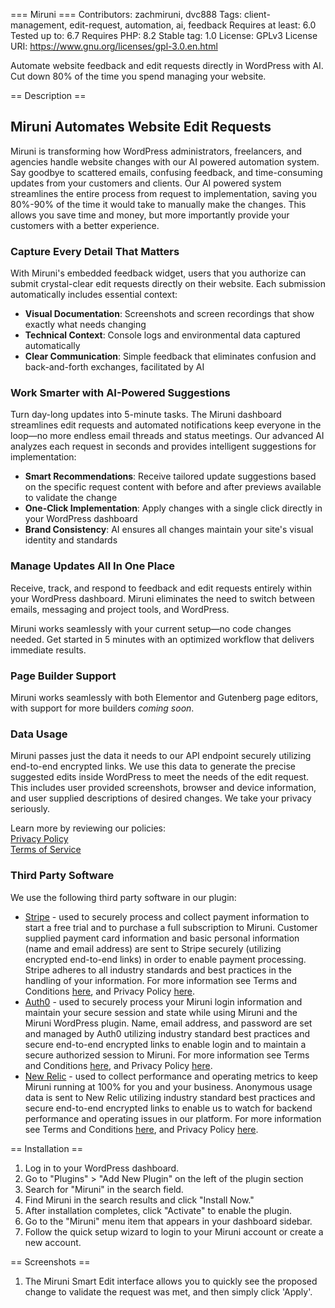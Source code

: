 === Miruni ===
Contributors: zachmiruni, dvc888
Tags: client-management, edit-request, automation, ai, feedback
Requires at least: 6.0
Tested up to: 6.7
Requires PHP: 8.2
Stable tag: 1.0
License: GPLv3
License URI: https://www.gnu.org/licenses/gpl-3.0.en.html

Automate website feedback and edit requests directly in WordPress with AI. Cut down 80% of the time you spend managing your website.

== Description ==

## Miruni Automates Website Edit Requests

Miruni is transforming how WordPress administrators, freelancers, and agencies handle website changes with our AI powered automation system. Say goodbye to scattered emails, confusing feedback, and time-consuming updates from your customers and clients. Our AI powered system streamlines the entire process from request to implementation, saving you 80%-90% of the time it would take to manually make the changes. This allows you save time and money, but more importantly provide your customers with a better experience.

### Capture Every Detail That Matters

With Miruni's embedded feedback widget, users that you authorize can submit crystal-clear edit requests directly on their website. Each submission automatically includes essential context:

- **Visual Documentation**: Screenshots and screen recordings that show exactly what needs changing
- **Technical Context**: Console logs and environmental data captured automatically
- **Clear Communication**: Simple feedback that eliminates confusion and back-and-forth exchanges, facilitated by AI

### Work Smarter with AI-Powered Suggestions

Turn day-long updates into 5-minute tasks. The Miruni dashboard streamlines edit requests and automated notifications keep everyone in the loop—no more endless email threads and status meetings. Our advanced AI analyzes each request in seconds and provides intelligent suggestions for implementation:

- **Smart Recommendations**: Receive tailored update suggestions based on the specific request content with before and after previews available to validate the change
- **One-Click Implementation**: Apply changes with a single click directly in your WordPress dashboard
- **Brand Consistency**: AI ensures all changes maintain your site's visual identity and standards

### Manage Updates All In One Place

Receive, track, and respond to feedback and edit requests entirely within your WordPress dashboard. Miruni eliminates the need to switch between emails, messaging and project tools, and WordPress.

Miruni works seamlessly with your current setup—no code changes needed. Get started in 5 minutes with an optimized workflow that delivers immediate results.

### Page Builder Support

Miruni works seamlessly with both Elementor and Gutenberg page editors, with support for more builders _coming soon_.

### Data Usage

Miruni passes just the data it needs to our API endpoint securely utilizing end-to-end encrypted links. We use this data to generate the precise suggested edits inside WordPress to meet the needs of the edit request. This includes user provided screenshots, browser and device information, and user supplied descriptions of desired changes. We take your privacy seriously.

Learn more by reviewing our policies:  
[Privacy Policy](https://www.miruni.io/privacy-policy)  
[Terms of Service](https://www.miruni.io/terms-of-service)

### Third Party Software

We use the following third party software in our plugin:

- [Stripe](https://stripe.com/) - used to securely process and collect payment information to start a free trial and to purchase a full subscription to Miruni. Customer supplied payment card information and basic personal information (name and email address) are sent to Stripe securely (utilizing encrypted end-to-end links) in order to enable payment processing. Stripe adheres to all industry standards and best practices in the handling of your information. For more information see Terms and Conditions [here](https://stripe.com/legal/ssa), and Privacy Policy [here](https://stripe.com/privacy).
- [Auth0](https://auth0.com/) - used to securely process your Miruni login information and maintain your secure session and state while using Miruni and the Miruni WordPress plugin. Name, email address, and password are set and managed by Auth0 utilizing industry standard best practices and secure end-to-end encrypted links to enable login and to maintain a secure authorized session to Miruni. For more information see Terms and Conditions [here](https://www.okta.com/terms-of-service/), and Privacy Policy [here](https://www.okta.com/privacy-policy/).
- [New Relic](https://newrelic.com/) - used to collect performance and operating metrics to keep Miruni running at 100% for you and your business. Anonymous usage data is sent to New Relic utilizing industry standard best practices and secure end-to-end encrypted links to enable us to watch for backend performance and operating issues in our platform. For more information see Terms and Conditions [here](https://newrelic.com/termsandconditions/terms), and Privacy Policy [here](https://newrelic.com/termsandconditions/privacy).

== Installation ==

1. Log in to your WordPress dashboard.
2. Go to \"Plugins\" > \"Add New Plugin\" on the left of the plugin section
3. Search for \"Miruni\" in the search field.
4. Find Miruni in the search results and click \"Install Now.\"
5. After installation completes, click \"Activate\" to enable the plugin.
6. Go to the \"Miruni\" menu item that appears in your dashboard sidebar.
7. Follow the quick setup wizard to login to your Miruni account or create a new account.

== Screenshots ==

1. The Miruni Smart Edit interface allows you to quickly see the proposed change to validate the request was met, and then simply click \'Apply\'.
